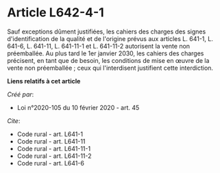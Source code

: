 # Article L642-4-1

Sauf exceptions dûment justifiées, les cahiers des charges des signes d'identification de la qualité et de l'origine prévus
aux articles L. 641-1, L. 641-6, L. 641-11, L. 641-11-1 et L. 641-11-2 autorisent la vente non préemballée. Au plus tard le
1er janvier 2030, les cahiers des charges précisent, en tant que de besoin, les conditions de mise en œuvre de la vente non
préemballée ; ceux qui l'interdisent justifient cette interdiction.

**Liens relatifs à cet article**

_Créé par_:

  - Loi n°2020-105 du 10 février 2020 - art. 45

_Cite_:

  - Code rural - art. L641-1
  - Code rural - art. L641-11
  - Code rural - art. L641-11-1
  - Code rural - art. L641-11-2
  - Code rural - art. L641-6
